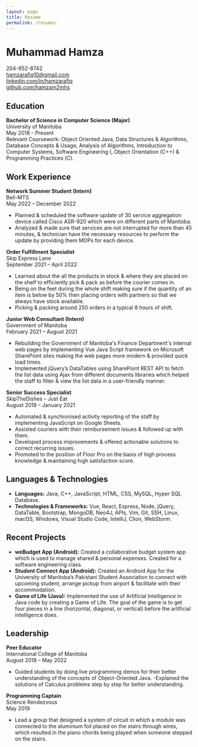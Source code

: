 ```yaml
---
layout: page
title: Resume
permalink: /resume/
---
```


# Muhammad Hamza

204-952-8742  
hamzarafiq10@gmail.com  
[linkedin.com/in/hamzarafiq](https://www.linkedin.com/in/hamzarafiq)  
[github.com/hamzam2mhs](https://github.com/hamzam2mhs)

## Education
**Bachelor of Science in Computer Science (Major)**  
University of Manitoba  
May 2018 - Present  
Relevant Coursework: Object Oriented Java, Data Structures & Algorithms, Database Concepts & Usage, Analysis of Algorithms, Introduction to Computer Systems, Software Engineering I, Object Orientation (C++) & Programming Practices (C).

## Work Experience
**Network Summer Student (Intern)**  
Bell-MTS  
May 2022 – December 2022  
- Planned & scheduled the software update of 30 service aggregation device called Cisco ASR-920 which were on different parts of Manitoba.
- Analyzed & made sure that services are not interrupted for more than 45 minutes, & technician have the necessary resources to perform the update by providing them MOPs for each device.

**Order Fulfillment Specialist**  
Skip Express Lane  
September 2021 – April 2022  
- Learned about the all the products in stock & where they are placed on the shelf to efficiently pick & pack as before the courier comes in.
- Being on the feet during the whole shift making sure if the quantity of an item is below by 50% then placing orders with partners so that we always have stock available.
- Picking & packing around 250 orders in a typical 8 hours of shift.

**Junior Web Consultant (Intern)**  
Government of Manitoba  
February 2021 – August 2021  
- Rebuilding the Government of Manitoba's Finance Department's internal web pages by implementing Vue Java Script framework on Microsoft SharePoint sites making the web pages more modern & provided quick load times.
- Implemented jQuery’s DataTables using SharePoint REST API to fetch the list data using Ajax from different documents libraries which helped the staff to filter & view the list data in a user-friendly manner.

**Senior Success Specialist**  
SkipTheDishes – Just Eat  
August 2018 – January 2021  
- Automated & synchronised activity reporting of the staff by implementing JavaScript on Google Sheets.
- Assisted couriers with their reimbursement issues & followed up with them.
- Developed process improvements & offered actionable solutions to correct recurring issues.
- Promoted to the position of Floor Pro on the basis of high process knowledge & maintaining high satisfaction score.

## Languages & Technologies
- **Languages:** Java, C++, JavaScript, HTML, CSS, MySQL, Hyper SQL Database.
- **Technologies & Frameworks:** Vue, React, Express, Node, jQuery, DataTable, Bootstrap, MongoDB, Neo4J, APIs, Vim, Git, SSH, Linux, macOS, Windows, Visual Studio Code, IntelliJ, Clion, WebStorm.

## Recent Projects
- **weBudget App (Android):** Created a collaborative budget system app which is used to manage shared & personal expenses. Created for a software engineering class.
- **Student Connect App (Android):** Created an Android App for the University of Manitoba’s Pakistani Student Association to connect with upcoming student, arrange pickup from airport & facilitate with their accommodation.
- **Game of Life (Java):** Implemented the use of Artificial Intelligence in Java code by creating a Game of Life. The goal of the game is to get four pieces in a line (horizontal, diagonal, or vertical) before the artificial intelligence does.

## Leadership
**Peer Educator**  
International College of Manitoba  
August 2018 – May 2022  
- Guided students by doing live programming demos for their better understanding of the concepts of Object-Oriented Java.
-Explained the solutions of Calculus problems step by step for better understanding.

**Programming Captain**  
Science Rendezvous  
May 2019  
- Lead a group that designed a system of circuit in which a module was connected to the aluminium foil placed on the
stairs through wires, which resulted in the piano chords being played when someone stepped on the stairs.

